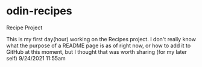 # odin-recipes
Recipe Project 

This is my first day(hour) working on the Recipes project. I don't really know what the purpose of a README page is as of right now, or how to add it to GitHub at this moment, but I thought that was worth sharing (for my later self) 9/24/2021 11:55am

